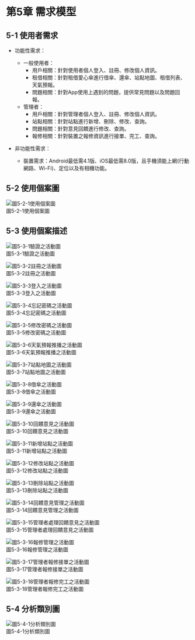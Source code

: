 # 第5章 需求模型

## 5-1 使用者需求

* 功能性需求：
  * 一般使用者：
    * 用戶相關：針對使用者個人登入、註冊、修改個人資訊。
    * 租借相關：針對租借愛心傘進行借傘、還傘、站點地圖、租借列表、天氣預報。
    * 問題相關：針對App使用上遇到的問題，提供常見問題以及問題回報。
  * 管理者：
    * 用戶相關：針對管理者個人登入、註冊、修改個人資訊。
    * 站點相關：針對站點進行新增、刪除、修改、查詢。
    * 問題相關：針對意見回饋進行修改、查詢。
    * 報修相關：針對裝置之報修資訊進行接單、完工、查詢。

* 非功能性需求：
  * 裝置需求：Android最低需4.1版、iOS最低需8.0版，且手機須能上網(行動網路、Wi-Fi)、定位以及有相機功能。

## 5-2 使用個案圖

  ![圖5-2-1使用個案圖](./images/CH5/圖5-2-1使用個案圖.jpg)
  <br>
  圖5-2-1使用個案圖

## 5-3 使用個案描述

  ![圖5-3-1驗證之活動圖](./images/CH5/圖5-3-1驗證之活動圖.jpg)
  <br>
  圖5-3-1驗證之活動圖

  ![圖5-3-2註冊之活動圖](./images/CH5/圖5-3-2註冊之活動圖.jpg)
  <br>
  圖5-3-2註冊之活動圖

  ![圖5-3-3登入之活動圖](./images/CH5/圖5-3-3登入之活動圖.jpg)
  <br>
  圖5-3-3登入之活動圖

  ![圖5-3-4忘記密碼之活動圖](./images/CH5/圖5-3-4忘記密碼之活動圖.jpg)
  <br>
  圖5-3-4忘記密碼之活動圖

  ![圖5-3-5修改密碼之活動圖](./images/CH5/圖5-3-5修改密碼之活動圖.jpg)
  <br>
  圖5-3-5修改密碼之活動圖

  ![圖5-3-6天氣預報推播之活動圖](./images/CH5/圖5-3-6天氣預報推播之活動圖.jpg)
  <br>
  圖5-3-6天氣預報推播之活動圖

  ![圖5-3-7站點地圖之活動圖](./images/CH5/圖5-3-7站點地圖之活動圖.jpg)
  <br>
  圖5-3-7站點地圖之活動圖

  ![圖5-3-8借傘之活動圖](./images/CH5/圖5-3-8借傘之活動圖.jpg)
  <br>
  圖5-3-8借傘之活動圖

  ![圖5-3-9還傘之活動圖](./images/CH5/圖5-3-9還傘之活動圖.jpg)
  <br>
  圖5-3-9還傘之活動圖

  ![圖5-3-10回饋意見之活動圖](./images/CH5/圖5-3-10回饋意見之活動圖.jpg)
  <br>
  圖5-3-10回饋意見之活動圖

  ![圖5-3-11新增站點之活動圖](./images/CH5/圖5-3-11新增站點之活動圖.jpg)
  <br>
  圖5-3-11新增站點之活動圖

  ![圖5-3-12修改站點之活動圖](./images/CH5/圖5-3-12修改站點之活動圖.jpg)
  <br>
  圖5-3-12修改站點之活動圖

  ![圖5-3-13刪除站點之活動圖](./images/CH5/圖5-3-13刪除站點之活動圖.jpg)
  <br>
  圖5-3-13刪除站點之活動圖

  ![圖5-3-14回饋意見管理之活動圖](./images/CH5/圖5-3-14回饋意見管理之活動圖.jpg)
  <br>
  圖5-3-14回饋意見管理之活動圖

  ![圖5-3-15管理者處理回饋意見之活動圖](./images/CH5/圖5-3-15管理者處理回饋意見之活動圖.jpg)
  <br>
  圖5-3-15管理者處理回饋意見之活動圖

  ![圖5-3-16報修管理之活動圖](./images/CH5/圖5-3-16報修管理之活動圖.jpg)
  <br>
  圖5-3-16報修管理之活動圖

  ![圖5-3-17管理者報修接單之活動圖](./images/CH5/圖5-3-17管理者報修接單之活動圖.jpg)
  <br>
  圖5-3-17管理者報修接單之活動圖

  ![圖5-3-18管理者報修完工之活動圖](./images/CH5/圖5-3-18管理者報修完工之活動圖.jpg)
  <br>
  圖5-3-18管理者報修完工之活動圖

## 5-4 分析類別圖

  ![圖5-4-1分析類別圖](./images/CH5/圖5-4-1分析類別圖.jpg)
  <br>
  圖5-4-1分析類別圖
